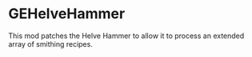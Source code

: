 # GEHelveHammer
This mod patches the Helve Hammer to allow it to process an extended array of smithing recipes.
